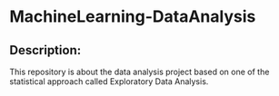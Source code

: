 # MachineLearning-DataAnalysis

## Description:

This repository is about the data analysis project based on one of the statistical approach called Exploratory Data Analysis.
